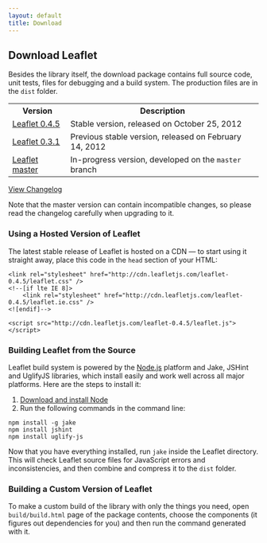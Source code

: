 ```yaml
---
layout: default
title: Download
---
```


## Download Leaflet

Besides the library itself, the download package contains full source code, unit tests, files for debugging and a build system. The production files are in the `dist` folder.

<table>
	<tr>
		<th>Version</th>
		<th>Description</th>
	</tr>
	<tr>
		<td class="width100"><a href="https://github.com/Leaflet/Leaflet/zipball/v0.4.5">Leaflet 0.4.5</a></td>
		<td>Stable version, released on October 25, 2012</td>
	</tr>
	<tr>
		<td class="width100"><a href="https://github.com/Leaflet/Leaflet/zipball/v0.3.1">Leaflet 0.3.1</a></td>
		<td>Previous stable version, released on February 14, 2012</td>
	</tr>
	<tr>
		<td><a href="http://github.com/Leaflet/Leaflet/zipball/master">Leaflet master</a></td>
		<td>In-progress version, developed on the <code>master</code> branch</td>
	</tr>
</table>

[View Changelog](https://github.com/Leaflet/Leaflet/blob/master/CHANGELOG.md)

Note that the master version can contain incompatible changes, so please read the changelog carefully when upgrading to it.

### Using a Hosted Version of Leaflet

The latest stable release of Leaflet is hosted on a CDN — to start using
it straight away, place this code in the `head` section of your HTML:

    <link rel="stylesheet" href="http://cdn.leafletjs.com/leaflet-0.4.5/leaflet.css" />
    <!--[if lte IE 8]>
        <link rel="stylesheet" href="http://cdn.leafletjs.com/leaflet-0.4.5/leaflet.ie.css" />
    <![endif]-->

    <script src="http://cdn.leafletjs.com/leaflet-0.4.5/leaflet.js"></script>

### Building Leaflet from the Source

Leaflet build system is powered by the [Node.js](http://nodejs.org) platform and Jake, JSHint and UglifyJS libraries, which install easily and work well across all major platforms. Here are the steps to install it:

 1. [Download and install Node](http://nodejs.org)
 2. Run the following commands in the command line:

 <pre><code class="no-highlight">npm install -g jake
npm install jshint
npm install uglify-js
</code></pre>

Now that you have everything installed, run `jake` inside the Leaflet directory. This will check Leaflet source files for JavaScript errors and inconsistencies, and then combine and compress it to the `dist` folder.

### Building a Custom Version of Leaflet

To make a custom build of the library with only the things you need, open `build/build.html` page of the package contents, choose the components (it figures out dependencies for you) and then run the command generated with it.
